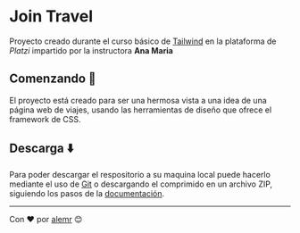 # Join Travel

Proyecto creado durante el curso básico de [Tailwind](https://tailwindcss.com/ "Tailwind") en la plataforma de *Platzi* impartido por la instructora **Ana Maria**


## Comenzando 🚀

El proyecto está creado para ser una hermosa vista a una idea de una página web de viajes, usando las herramientas de diseño que ofrece el framework de CSS.



## Descarga ⬇️

Para poder descargar el respositorio a su maquina local puede hacerlo mediante el uso de [Git](https://git-scm.com/ 'Git') o descargando el comprimido en un archivo ZIP, siguiendo los pasos de la [documentación](https://docs.github.com/es/repositories/creating-and-managing-repositories/cloning-a-repository 'documentación').


---

Con ❤️ por [alemr](https://github.com/alemr214) 😊
